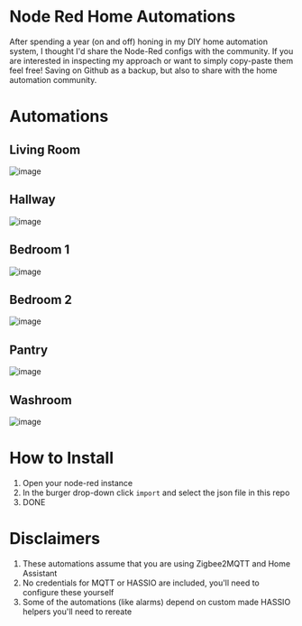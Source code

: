 # Node Red Home Automations
After spending a year (on and off) honing in my DIY home automation system, I thought I'd share the Node-Red configs with the community. 
If you are interested in inspecting my approach or want to simply copy-paste them feel free!
Saving on Github as a backup, but also to share with the home automation community.

# Automations

## Living Room
![image](https://github.com/user-attachments/assets/f6a2e2fd-723a-4eee-a3ef-067055909e3c)

## Hallway
![image](https://github.com/user-attachments/assets/bf4d32bd-f351-49c7-bfb1-55e44a7b0e6a)

## Bedroom 1
![image](https://github.com/user-attachments/assets/e042f5a3-c24c-4a8e-997f-acc17fc91c56)


## Bedroom 2
![image](https://github.com/user-attachments/assets/18152060-e500-48a6-bdd0-98660565711e)

## Pantry
![image](https://github.com/user-attachments/assets/007da098-76ad-4a20-9b3d-c8e7d076b6ab)


## Washroom
![image](https://github.com/user-attachments/assets/47336aeb-7a49-413d-a296-fd7895daef58)



# How to Install
1. Open your node-red instance
2. In the burger drop-down click `import` and select the json file in this repo
3. DONE


# Disclaimers
1. These automations assume that you are using Zigbee2MQTT and Home Assistant
2. No credentials for MQTT or HASSIO are included, you'll need to configure these yourself
3. Some of the automations (like alarms) depend on custom made HASSIO helpers you'll need to rereate
